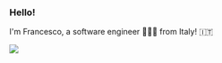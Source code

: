 ### Hello! 

I'm Francesco, a software engineer 👨🏻‍💻 from Italy! 🇮🇹

<a href="https://twitter.com/napolux" target="_blank"><img src="https://img.shields.io/twitter/follow/napolux?label=%40napolut&style=for-the-badge" /></a>